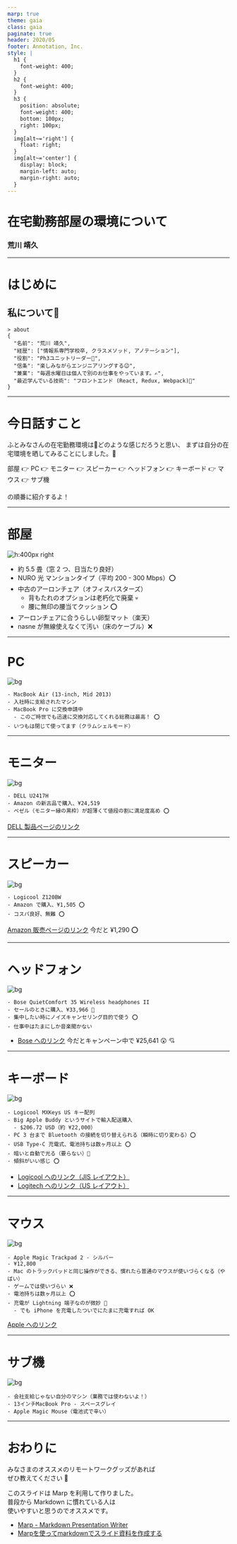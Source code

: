 ```yaml
---
marp: true
theme: gaia
class: gaia
paginate: true
header: 2020/05
footer: Annotation, Inc.
style: |
  h1 {
    font-weight: 400;
  }
  h2 {
    font-weight: 400;
  }
  h3 {
    position: absolute;
    font-weight: 400;
    bottom: 100px;
    right: 100px;
  }
  img[alt~='right'] {
    float: right;
  }
  img[alt~='center'] {
    display: block;
    margin-left: auto;
    margin-right: auto;
  }
---
```


# 在宅勤務部屋の環境について

### 荒川 靖久

---

# はじめに

## 私について📝

```
> about
{
  "名前": "荒川 靖久",
  "経歴": ["情報系専門学校卒, クラスメソッド, アノテーション"],
  "役割": "Ph3ユニットリーダー🤮",
  "信条": "楽しみながらエンジニアリングする😉",
  "兼業": "毎週水曜日は個人で別のお仕事をやっています。✍️",
  "最近学んでいる技術": "フロントエンド (React, Redux, Webpack)🐤"
}
```

---

# 今日話すこと

ふとみなさんの在宅勤務環境はどのような感じだろうと思い、
まずは自分の在宅環境を晒してみることにしました。🤔

部屋 👉 PC 👉 モニター 👉 スピーカー 👉 ヘッドフォン 👉 キーボード 👉 マウス 👉 サブ機

の順番に紹介するよ！

---

# 部屋

![h:400px right](./room.jpg)

- 約 5.5 畳（窓 2 つ、日当たり良好）
- NURO 光 マンションタイプ（平均 200 - 300 Mbps）⭕
- 中古のアーロンチェア（オフィスバスターズ）
  - 背もたれのオプションは老朽化で廃棄 💀
  - 腰に無印の腰当てクッション ⭕
- アーロンチェアに合うらしい卵型マット（楽天）
- nasne が無線使えなくて汚い（床のケーブル）❌

---

# PC

![bg](./machine.png)

```
- MacBook Air (13-inch, Mid 2013)
- 入社時に支給されたマシン
- MacBook Pro に交換申請中
  - このご時世でも迅速に交換対応してくれる総務は最高！ ⭕
- いつもは閉じて使ってます（クラムシェルモード）
```

---

# モニター

![bg](./U2417H.png)

```
- DELL U2417H
- Amazon の新古品で購入、¥24,519
- ベゼル（モニター縁の黒枠）が超薄くて値段の割に満足度高め ⭕
```

[DELL 製品ページのリンク](https://japancatalog.dell.com/pd/U2417H.html)

---

# スピーカー

![bg](./Z120BW.jpg)

```
- Logicool Z120BW
- Amazon で購入、¥1,505 ⭕
- コスパ良好、無難 ⭕
```

[Amazon 販売ページのリンク](https://www.amazon.co.jp/gp/product/B0053N3NVW)
今だと ¥1,290 ⭕

---

# ヘッドフォン

![bg](./QC35.jpg)

```
- Bose QuietComfort 35 Wireless headphones II
- セールのときに購入、¥33,966 🔺
- 集中したい時にノイズキャンセリング目的で使う ⭕
- 仕事中はたまにしか音楽聞かない
```

- [Bose へのリンク](https://www.bose.co.jp/ja_jp/products/headphones/over_ear_headphones/quietcomfort-35-wireless-ii.html)
今だとキャンペーン中で ¥25,641 😲 💘

---

# キーボード

![bg](./MXKeys.jpg)

```
- Logicool MXKeys US キー配列
- Big Apple Buddy というサイトで輸入配送購入
  - $206.72 USD（約 ¥22,000）
- PC 3 台まで Bluetooth の接続を切り替えられる（瞬時に切り変わる）⭕
- USB Type-C 充電式、電池持ちは数ヶ月以上 ⭕
- 暗いと自動で光る（要らない）🔺
- 傾斜がいい感じ ⭕
```

- [Logicool へのリンク（JIS レイアウト）](https://www.logicool.co.jp/ja-jp/product/mx-keys-wireless-keyboard)
- [Logitech へのリンク（US レイアウト）](https://www.logitech.com/en-us)

---

# マウス

![bg](./MagicTrackpad2.jpg)

```
- Apple Magic Trackpad 2 - シルバー
- ¥12,800
- Mac のトラックパッドと同じ操作ができる、慣れたら普通のマウスが使いづらくなる（やばい）
- ゲームでは使いづらい ❌
- 電池持ちは数ヶ月以上 ⭕
- 充電が Lightning 端子なのが微妙 🔺
  - でも iPhone を充電したついでにたまに充電すれば OK
```

[Apple へのリンク](https://www.apple.com/jp/shop/product/MJ2R2J/A/)

---

# サブ機

![bg](./submachine.jpg)

```
- 会社支給じゃない自分のマシン（業務では使わないよ！）
- 13インチMacBook Pro - スペースグレイ
- Apple Magic Mouse（電池式で辛い）
```

---

# おわりに

みなさまのオススメのリモートワークグッズがあれば<br />ぜひ教えてください 🙏

このスライドは Marp を利用して作りました。<br />普段から Markdown に慣れている人は<br />使いやすいと思うのでオススメです。

- [Marp - Markdown Presentation Writer](https://yhatt.github.io/marp/)
- [Marpを使ってmarkdownでスライド資料を作成する](https://dev.classmethod.jp/articles/make-slides-from-markdown-with-marp/)